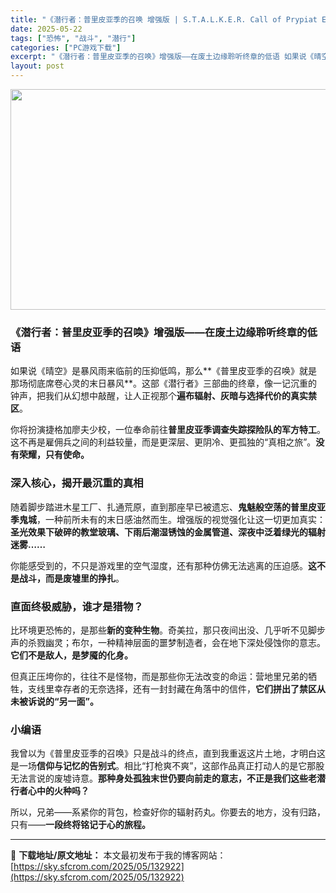 ```yaml
---
title: "《潜行者：普里皮亚季的召唤 增强版 | S.T.A.L.K.E.R. Call of Prypiat Enhanced Edition》繁简中文丨末日终章再临 | 沉浸式废土绝唱"
date: 2025-05-22
tags: ["恐怖", "战斗", "潜行"]
categories: ["PC游戏下载"]
excerpt: "《潜行者：普里皮亚季的召唤》增强版——在废土边缘聆听终章的低语 如果说《晴空》是暴风雨来临前的压抑低鸣，那么**《普里皮亚季的召唤》就是那场彻底席卷心灵的末日暴风**。这部《潜行者》三部曲的终章，像一记沉重的钟声，把我们从幻想中敲醒，让人正视那个遍布辐射、灰暗与选择代价的真实禁区。 你将扮演捷格加廖&hellip;"
layout: post
---
```


<img class="aligncenter size-full wp-image-132878" src="https://sky.sfcrom.com/wp-content/uploads/2025/05/2025052114164849.webp" alt="" width="616" height="353" />
<h3 data-start="45" data-end="84">《潜行者：普里皮亚季的召唤》增强版——<strong data-start="68" data-end="84">在废土边缘聆听终章的低语</strong></h3>
<p data-start="86" data-end="199">如果说《晴空》是暴风雨来临前的压抑低鸣，那么**《普里皮亚季的召唤》就是那场彻底席卷心灵的末日暴风**。这部《潜行者》三部曲的终章，像一记沉重的钟声，把我们从幻想中敲醒，让人正视那个<strong data-start="177" data-end="198">遍布辐射、灰暗与选择代价的真实禁区</strong>。</p>
<p data-start="201" data-end="291">你将扮演捷格加廖夫少校，一位奉命前往<strong data-start="219" data-end="240">普里皮亚季调查失踪探险队的军方特工</strong>。这不再是雇佣兵之间的利益较量，而是更深层、更阴冷、更孤独的“真相之旅”。<strong data-start="277" data-end="291">没有荣耀，只有使命。</strong></p>

<h3 data-start="293" data-end="310">深入核心，揭开最沉重的真相</h3>
<p data-start="312" data-end="432">随着脚步踏进木星工厂、扎通荒原，直到那座早已被遗忘、<strong data-start="338" data-end="355">鬼魅般空荡的普里皮亚季鬼城</strong>，一种前所未有的末日感油然而生。增强版的视觉强化让这一切更加真实：<strong data-start="388" data-end="432">圣光效果下破碎的教堂玻璃、下雨后潮湿锈蚀的金属管道、深夜中泛着绿光的辐射迷雾……</strong></p>
<p data-start="434" data-end="487">你能感受到的，不只是游戏里的空气湿度，还有那种仿佛无法逃离的压迫感。<strong data-start="468" data-end="486">这不是战斗，而是废墟里的挣扎</strong>。</p>

<h3 data-start="489" data-end="506">直面终极威胁，谁才是猎物？</h3>
<p data-start="508" data-end="602">比环境更恐怖的，是那些<strong data-start="519" data-end="529">新的变种生物</strong>。奇美拉，那只夜间出没、几乎听不见脚步声的杀戮幽灵；布尔，一种精神层面的噩梦制造者，会在地下深处侵蚀你的意志。<strong data-start="584" data-end="602">它们不是敌人，是梦魇的化身。</strong></p>
<p data-start="604" data-end="690">但真正压垮你的，往往不是怪物，而是那些你无法改变的命运：营地里兄弟的牺牲，支线里幸存者的无奈选择，还有一封封藏在角落中的信件，<strong data-start="667" data-end="690">它们拼出了禁区从未被诉说的“另一面”。</strong></p>

<h3 data-start="692" data-end="703"><strong data-start="696" data-end="703">小编语</strong></h3>
<p data-start="705" data-end="831">我曾以为《普里皮亚季的召唤》只是战斗的终点，直到我重返这片土地，才明白这是一场<strong data-start="744" data-end="757">信仰与记忆的告别式</strong>。相比“打枪爽不爽”，这部作品真正打动人的是它那股无法言说的废墟诗意。<strong data-start="792" data-end="831">那种身处孤独末世仍要向前走的意志，不正是我们这些老潜行者心中的火种吗？</strong></p>
<p data-start="833" data-end="889">所以，兄弟——系紧你的背包，检查好你的辐射药丸。你要去的地方，没有归路，只有——<strong data-start="873" data-end="889">一段终将铭记于心的旅程。</strong></p>

---
📖 **下载地址/原文地址：** 本文最初发布于我的博客网站：[https://sky.sfcrom.com/2025/05/132922](https://sky.sfcrom.com/2025/05/132922)
